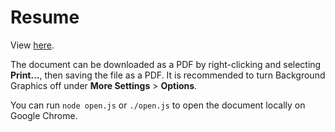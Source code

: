 # Resume

View [here](https://park-junha.github.io/Resume/index.html).

The document can be downloaded as a PDF by right-clicking and selecting **Print...**, then saving the file as a PDF. It is recommended to turn Background Graphics off under **More Settings** > **Options**.

You can run `node open.js` or `./open.js` to open the document locally on Google Chrome.
